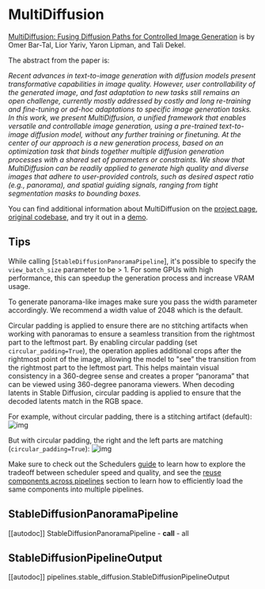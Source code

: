 <!--Copyright 2024 The HuggingFace Team. All rights reserved.

Licensed under the Apache License, Version 2.0 (the "License"); you may not use this file except in compliance with
the License. You may obtain a copy of the License at

http://www.apache.org/licenses/LICENSE-2.0

Unless required by applicable law or agreed to in writing, software distributed under the License is distributed on
an "AS IS" BASIS, WITHOUT WARRANTIES OR CONDITIONS OF ANY KIND, either express or implied. See the License for the
specific language governing permissions and limitations under the License.
-->

# MultiDiffusion

[MultiDiffusion: Fusing Diffusion Paths for Controlled Image Generation](https://huggingface.co/papers/2302.08113) is by Omer Bar-Tal, Lior Yariv, Yaron Lipman, and Tali Dekel.

The abstract from the paper is:

*Recent advances in text-to-image generation with diffusion models present transformative capabilities in image quality. However, user controllability of the generated image, and fast adaptation to new tasks still remains an open challenge, currently mostly addressed by costly and long re-training and fine-tuning or ad-hoc adaptations to specific image generation tasks. In this work, we present MultiDiffusion, a unified framework that enables versatile and controllable image generation, using a pre-trained text-to-image diffusion model, without any further training or finetuning. At the center of our approach is a new generation process, based on an optimization task that binds together multiple diffusion generation processes with a shared set of parameters or constraints. We show that MultiDiffusion can be readily applied to generate high quality and diverse images that adhere to user-provided controls, such as desired aspect ratio (e.g., panorama), and spatial guiding signals, ranging from tight segmentation masks to bounding boxes.*

You can find additional information about MultiDiffusion on the [project page](https://multidiffusion.github.io/), [original codebase](https://github.com/omerbt/MultiDiffusion), and try it out in a [demo](https://huggingface.co/spaces/weizmannscience/MultiDiffusion).

## Tips

While calling [`StableDiffusionPanoramaPipeline`], it's possible to specify the `view_batch_size` parameter to be > 1.
For some GPUs with high performance, this can speedup the generation process and increase VRAM usage.

To generate panorama-like images make sure you pass the width parameter accordingly. We recommend a width value of 2048 which is the default.

Circular padding is applied to ensure there are no stitching artifacts when working with panoramas to ensure a seamless transition from the rightmost part to the leftmost part. By enabling circular padding (set `circular_padding=True`), the operation applies additional crops after the rightmost point of the image, allowing the model to "see” the transition from the rightmost part to the leftmost part. This helps maintain visual consistency in a 360-degree sense and creates a proper “panorama” that can be viewed using 360-degree panorama viewers. When decoding latents in Stable Diffusion, circular padding is applied to ensure that the decoded latents match in the RGB space.

For example, without circular padding, there is a stitching artifact (default):
![img](https://huggingface.co/datasets/huggingface/documentation-images/resolve/main/indoor_%20no_circular_padding.png)

But with circular padding, the right and the left parts are matching (`circular_padding=True`):
![img](https://huggingface.co/datasets/huggingface/documentation-images/resolve/main/indoor_%20circular_padding.png)

<Tip>

Make sure to check out the Schedulers [guide](../../using-diffusers/schedulers) to learn how to explore the tradeoff between scheduler speed and quality, and see the [reuse components across pipelines](../../using-diffusers/loading#reuse-a-pipeline) section to learn how to efficiently load the same components into multiple pipelines.

</Tip>

## StableDiffusionPanoramaPipeline
[[autodoc]] StableDiffusionPanoramaPipeline
	- __call__
	- all

## StableDiffusionPipelineOutput
[[autodoc]] pipelines.stable_diffusion.StableDiffusionPipelineOutput
